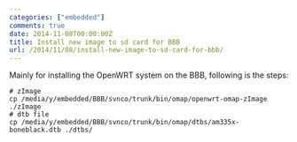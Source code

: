 ```yaml
---
categories: ["embedded"]
comments: true
date: 2014-11-08T00:00:00Z
title: Install new image to sd card for BBB
url: /2014/11/08/install-new-image-to-sd-card-for-bbb/
---
```


Mainly for installing the OpenWRT system on the BBB, following is the steps:    

```
# zImage
cp /media/y/embedded/BBB/svnco/trunk/bin/omap/openwrt-omap-zImage ./zImage
# dtb file
cp /media/y/embedded/BBB/svnco/trunk/bin/omap/dtbs/am335x-boneblack.dtb ./dtbs/


```

